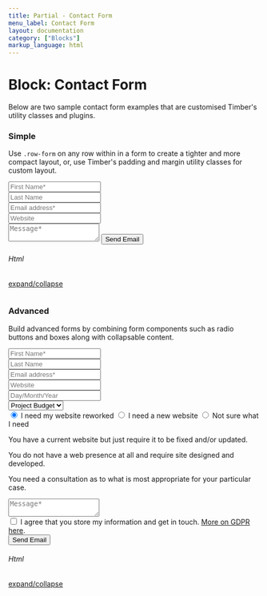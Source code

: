 ```yaml
---
title: Partial - Contact Form
menu_label: Contact Form
layout: documentation
category: ["Blocks"]
markup_language: html
---
```


<div class="section-block">
  <div class="row pt-40 pt-md-40">
    <div class="col w-9/12 w-md-full order-2 content-inner">
      <h1 class="font-light">Block: Contact Form</h1>
      <p class="mb-10">Below are two sample contact form examples that are customised Timber's utility classes and plugins.</p>
      <h3 class="font-light mt-80">Simple</h3>
      <p>Use <code class="color-indigo font-bold">.row-form</code> on any row within in a form to create a tighter and more compact layout, or, use Timber's padding and margin utility classes for custom layout.</p>
      <!-- Contact Form Simple -->
      <div class="section-block py-60 bg-grey-ultralight">
        <div class="row">
          <div class="col w-10/12 offset-1">
            <div class="form-container contact-form-container">
              <form class="contact-form" action="#" method="post" novalidate="">
                <div class="row row-form">
                  <div class="col w-6/12">
                    <input type="text" name="fname" class="form-fname form-element rounded shadow-focus-outline size-md" placeholder="First Name*" required>
                  </div>
                  <div class="col w-6/12">
                    <input type="text" name="lname" class="form-lname form-element rounded shadow-focus-outline size-md" placeholder="Last Name">
                  </div>
                </div>
                <div class="row row-form">
                  <div class="col w-6/12">
                    <input type="email" name="email" class="form-email form-element rounded shadow-focus-outline size-md" placeholder="Email address*" required>
                  </div>
                  <div class="col w-6/12">
                    <input type="text" name="website" class="form-wesite form-element rounded shadow-focus-outline size-md" placeholder="Website">
                  </div>
                </div>
                <div class="row row-form">
                  <div class="col w-full">
                    <textarea name="message" class="form-message form-element rounded shadow-focus-outline size-md resize-none" placeholder="Message*" required></textarea>
                    <input type="submit" value="Send Email" class="form-submit button rounded shadow-focus-outline size-md">
                  </div>
                </div>
              </form>
              <div class="form-response"></div>
            </div>
          </div>
        </div>
      </div>
      <!-- Contact Form Simple End -->
      <!-- code -->
      <div class="flex items-center justify-between mt-30">
        <h6 class="uppercase">Html</h6>
        <a href="#html-example-1" class="collapsable mb-20 text-small color-grey color-active-blue">expand/collapse</a>
      </div>
      <div id="html-example-1" data-min-height="300" class="collapsable-target rounded p-20 overflow-y-scroll mb-0 bg-gradient-grey-ultralight border-l border-4 border-solid border-indigo">
        <pre class="m-0 language-html"><code class="inline-block scrolling-touch"><!--<div class="form-container contact-form-container">
	<form class="contact-form" action="#" method="post" novalidate>
		<div class="row row-form">
			<div class="col w-6/12">
				<input type="text" name="fname" class="form-fname form-element rounded shadow-focus-outline size-md" placeholder="First Name*" required>
			</div>
			<div class="col w-6/12">
				<input type="text" name="lname" class="form-lname form-element rounded shadow-focus-outline size-md" placeholder="Last Name">
			</div>
		</div>
		<div class="row row-form">
			<div class="col w-6/12">
				<input type="email" name="email" class="form-email form-element rounded shadow-focus-outline size-md" placeholder="Email address*" required>
			</div>
			<div class="col w-6/12">
				<input type="text" name="website" class="form-wesite form-element rounded shadow-focus-outline size-md" placeholder="Website">
			</div>
		</div>
		<div class="row row-form">
			<div class="col w-full">
				<textarea name="message" class="form-message form-element rounded shadow-focus-outline size-md resize-none" placeholder="Message*" required></textarea>
				<input type="submit" value="Send Email" class="form-submit button rounded shadow-focus-outline size-md">
			</div>
		</div>
	</form>
	<div class="form-response"></div>
</div>
--></code></pre>
      </div>
      <!-- code -->
      <h3 class="font-light mt-80">Advanced</h3>
      <p>Build advanced forms by combining form components such as radio buttons and boxes along with collapsable content.</p>
      <!-- Contact Form Simple -->
      <div class="section-block py-60 bg-grey-ultralight">
        <div class="row">
          <div class="col w-10/12 offset-1">
            <div class="form-container contact-form-container">
              <form class="contact-form" action="php/send-email.php" method="post" novalidate="">
                <div class="row row-form">
                  <div class="col w-6/12">
                    <input type="text" name="fname" class="form-fname form-element rounded shadow-focus-outline size-md" placeholder="First Name*" required>
                  </div>
                  <div class="col w-6/12">
                    <input type="text" name="lname" class="form-lname form-element rounded shadow-focus-outline size-md" placeholder="Last Name">
                  </div>
                </div>
                <div class="row row-form">
                  <div class="col w-6/12">
                    <input type="email" name="email" class="form-email form-element rounded shadow-focus-outline size-md" placeholder="Email address*" required>
                  </div>
                  <div class="col w-6/12">
                    <input type="text" name="website" class="form-wesite form-element rounded shadow-focus-outline size-md" placeholder="Website">
                  </div>
                </div>
                <div class="row row-form">
                  <div class="col w-6/12">
                    <input type="text" name="date" class="form-aux form-date form-element rounded shadow-focus-outline size-md" placeholder="Day/Month/Year">
                  </div>
                  <div class="col w-6/12">
                    <div class="form-select size-md">
                      <select name="budget" class="form-element rounded shadow-focus-outline form-aux" data-label="Project Budget">
                        <option selected="selected" value="Project Budget">Project Budget</option>
                        <option value="">$500-$1000</option>
                        <option value="">$1000-$2000</option>
                        <option value="">$2000-$3500</option>
                        <option value="">$5000+</option>
                      </select>
                    </div>
                  </div>
                </div>
                <div class="row row-form">
                  <div class="col w-full pt-10 pb-10">
                    <input id="radio-1" class="form-element radio collapsable active" data-toggle-content="" data-include-margin="" data-target-content="#option" name="option-group" type="radio"  value="Option 1" checked="">
                    <label for="radio-1" class="radio-label form-radio">I need my website reworked</label>
                    <input id="radio-2" class="form-element radio collapsable" name="option-group" type="radio"  value="Option 2" data-toggle-content="" data-include-margin="" data-target-content="#option-2">
                    <label for="radio-2" class="radio-label form-radio">I need a new website</label>
                    <input id="radio-3" class="form-element radio collapsable" name="option-group" type="radio"  value="Option 3" data-toggle-content="" data-include-margin="" data-target-content="#option-3">
                    <label for="radio-3" class="radio-label form-radio">Not sure what I need</label>
                    <div class="options mb-20">
                      <div id="option" class="collapsable-target active">
                        <p>You have a current website but just require it to be fixed and/or updated.</p>
                      </div>
                      <div id="option-2" class="collapsable-target">
                        <p>You do not have a web presence at all and require site designed and developed.</p>
                      </div>
                      <div id="option-3" class="collapsable-target">
                        <p>You need a consultation as to what is most appropriate for your particular case.</p>
                      </div>
                    </div>
                  </div>
                </div>
                <div class="row row-form">
                  <div class="col w-full">
                    <textarea name="message" class="form-message form-element rounded shadow-focus-outline size-md resize-none" placeholder="Message*" required></textarea>
                  </div>
                </div>
                <div class="row row-form">
                  <div class="col w-full mb-10">
                    <input id="checkbox-1" class="form-element checkbox" name="checkbox-1" type="checkbox" required>
                    <label for="checkbox-1" class="checkbox-label" value="Agreed">I agree that you store my information and get in touch. <a href="#">More on GDPR here</a>.</label>
                  </div>
                </div>
                <div class="row row-form">
                  <div class="col w-full">
                    <input type="submit" value="Send Email" class="form-submit button rounded shadow-focus-outline size-md">
                  </div>
                </div>
              </form>
              <div class="form-response"></div>
            </div>
          </div>
        </div>
      </div>
      <!-- Contact Form Simple End -->
      <!-- code -->
      <div class="flex items-center justify-between mt-30">
        <h6 class="uppercase">Html</h6>
        <a href="#html-example-2" class="collapsable mb-20 text-small color-grey color-active-blue">expand/collapse</a>
      </div>
      <div id="html-example-2" data-min-height="300" class="collapsable-target rounded p-20 overflow-y-scroll mb-0 bg-gradient-grey-ultralight border-l border-4 border-solid border-indigo">
        <pre class="m-0 language-html"><code class="inline-block scrolling-touch"><!--<div class="form-container contact-form-container">
	<form class="contact-form" action="php/send-email.php" method="post" novalidate>
		<div class="row row-form">
			<div class="col w-6/12">
				<input type="text" name="fname" class="form-fname form-element rounded shadow-focus-outline size-md" placeholder="First Name*" required>
			</div>
			<div class="col w-6/12">
				<input type="text" name="lname" class="form-lname form-element rounded shadow-focus-outline size-md" placeholder="Last Name">
			</div>
		</div>
		<div class="row row-form">
			<div class="col w-6/12">
				<input type="email" name="email" class="form-email form-element rounded shadow-focus-outline size-md" placeholder="Email address*" required>
			</div>
			<div class="col w-6/12">
				<input type="text" name="website" class="form-wesite form-element rounded shadow-focus-outline size-md" placeholder="Website">
			</div>
		</div>
		<div class="row row-form">
			<div class="col w-6/12">
				<input type="text" name="date" class="form-aux form-date form-element rounded shadow-focus-outline size-md" placeholder="Day/Month/Year">
			</div>
			<div class="col w-6/12">
				<div class="form-select size-md">
					<select name="budget" class="form-element rounded shadow-focus-outline form-aux" data-label="Project Budget">
						<option selected="selected" value="Project Budget">Project Budget</option>
						<option value="">$500-$1000</option>
						<option value="">$1000-$2000</option>
						<option value="">$2000-$3500</option>
						<option value="">$5000+</option>
					</select>
				</div>
			</div>
		</div>
		<div class="row row-form">
			<div class="col w-full pt-10 pb-10">
				<input id="radio-1" class="form-element radio collapsable active" data-toggle-content data-include-margin data-target-content="#option" name="option-group" type="radio" checked>
				<label for="radio-1" class="radio-label form-radio">I need my website reworked</label>
				<input id="radio-2" class="form-element radio collapsable" name="option-group" type="radio" data-toggle-content data-include-margin data-target-content="#option-2">
				<label for="radio-2" class="radio-label form-radio">I need a new website</label>
				<input id="radio-3" class="form-element radio collapsable" name="option-group" type="radio" data-toggle-content data-include-margin data-target-content="#option-3">
				<label for="radio-3" class="radio-label form-radio">Not sure what I need</label>
				<div class="options mb-20">
					<div id="option" class="collapsable-target active"><p>You have a current website but just require it to be fixed and/or updated.</p></div>
					<div id="option-2" class="collapsable-target"><p>You do not have a web presence at all and require site designed and developed.</p></div>
					<div id="option-3" class="collapsable-target"><p>You need a consultation as to what is most appropriate for your particular case.</p></div>
				</div>
			</div>
		</div>
		<div class="row row-form">
			<div class="col w-full">
				<textarea name="message" class="form-message form-element rounded shadow-focus-outline size-md resize-none" placeholder="Message*" required></textarea>
			</div>
		</div>
		<div class="row row-form">
			<div class="col w-full mb-10">
				<input id="checkbox-1" class="form-element checkbox" name="checkbox-1" type="checkbox" required>
				<label for="checkbox-1" class="checkbox-label">I agree that you store my information and get in touch. <a href="#">More on GDPR here</a>.</label>
			</div>
		</div>
		<div class="row row-form">
			<div class="col w-full">
				<input type="submit" value="Send Email" class="form-submit button rounded shadow-focus-outline size-md">
			</div>
		</div>
	</form>
	<div class="form-response"></div>
</div>
--></code></pre>
      </div>
      <!-- code -->
    </div>
    <!-- Content Inner End -->
		<!-- {{ sidebar }} -->
  </div>
</div>

